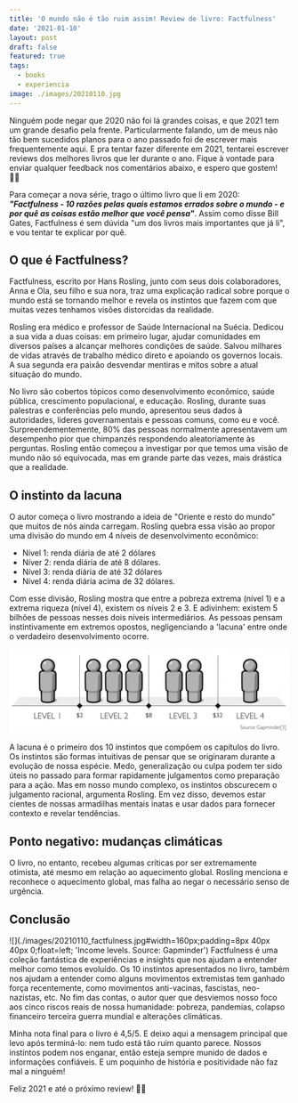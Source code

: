 ```yaml
---
title: 'O mundo não é tão ruim assim! Review de livro: Factfulness'
date: '2021-01-10'
layout: post
draft: false
featured: true
tags:
  - books
  - experiencia
image: ./images/20210110.jpg
---
```


Ninguém pode negar que 2020 não foi lá grandes coisas, e que 2021 tem um grande desafio pela frente. Particularmente falando, um de meus não tão bem sucedidos planos para o ano passado foi de escrever mais frequentemente aqui. E pra tentar fazer diferente em 2021, tentarei escrever reviews dos melhores livros que ler durante o ano. Fique à vontade para enviar qualquer feedback nos comentários abaixo, e espero que gostem! 🙌🏽

Para começar a nova série, trago o último livro que li em 2020: **_"Factfulness - 10 razões pelas quais estamos errados sobre o mundo - e por quê as coisas estão melhor que você pensa"_**. Assim como disse Bill Gates, Factfulness é sem dúvida "um dos livros mais importantes que já li", e vou tentar te explicar por quê.

## O que é Factfulness?

Factfulness, escrito por Hans Rosling, junto com seus dois colaboradores, Anna e Ola, seu filho e sua nora, traz uma explicação radical sobre porque o mundo está se tornando melhor e revela os instintos que fazem com que muitas vezes tenhamos visões distorcidas da realidade.

Rosling era médico e professor de Saúde Internacional na Suécia. Dedicou a sua vida a duas coisas: em primeiro lugar, ajudar comunidades em diversos países a alcançar melhores condições de saúde. Salvou milhares de vidas através de trabalho médico direto e apoiando os governos locais. A sua segunda era paixão desvendar mentiras e mitos sobre a atual situação do mundo.

No livro são cobertos tópicos como desenvolvimento econômico, saúde pública, crescimento populacional, e educação. Rosling, durante suas palestras e conferências pelo mundo, apresentou seus dados à autoridades, lideres governamentais e pessoas comuns, como eu e você. Surpreendementemente, 80% das pessoas normalmente apresentavem um desempenho pior que chimpanzés respondendo aleatoriamente às perguntas. Rosling então começou a investigar por que temos uma visão de mundo não só equivocada, mas em grande parte das vezes, mais drástica que a realidade.

## O instinto da lacuna

O autor começa o livro mostrando a ideia de "Oriente e resto do mundo" que muitos de nós ainda carregam. Rosling quebra essa visão ao propor uma divisão do mundo em 4 níveis de desenvolvimento econômico:

- Nível 1: renda diária de até 2 dólares
- Níver 2: renda diária de até 8 dólares.
- Nível 3: renda diária de até 32 dólares
- Nível 4: renda diária acima de 32 dólares.

Com esse divisão, Rosling mostra que entre a pobreza extrema (nível 1) e a extrema riqueza (nível 4), existem os níveis 2 e 3. E adivinhem: existem 5 bilhões de pessoas nesses dois níveis intermediários. As pessoas pensam instintivamente em extremos opostos, negligenciando a 'lacuna' entre onde o verdadeiro desenvolvimento ocorre.

![Income per person in dollars per day adjusted for price differences](./images/20210110_income_levels.png 'Income levels. Source: Gapminder')

A lacuna é o primeiro dos 10 instintos que compõem os capítulos do livro. Os instintos são formas intuitivas de pensar que se originaram durante a evolução de nossa espécie. Medo, generalização ou culpa podem ter sido úteis no passado para formar rapidamente julgamentos como preparação para a ação. Mas em nosso mundo complexo, os instintos obscurecem o julgamento racional, argumenta Rosling. Em vez disso, devemos estar cientes de nossas armadilhas mentais inatas e usar dados para fornecer contexto e revelar tendências.

## Ponto negativo: mudanças climáticas

O livro, no entanto, recebeu algumas críticas por ser extremamente otimista, até mesmo em relação ao aquecimento global. Rosling menciona e reconhece o aquecimento global, mas falha ao negar o necessário senso de urgência.

## Conclusão

![](./images/20210110_factfulness.jpg#width=160px;padding=8px 40px 40px 0;float=left; 'Income levels. Source: Gapminder')
Factfulness é uma coleção fantástica de experiências e insights que nos ajudam a entender melhor como temos evoluído. Os 10 instintos apresentados no livro, também nos ajudam a entender como alguns movimentos extremistas tem ganhado força recentemente, como movimentos anti-vacinas, fascistas, neo-nazistas, etc. No fim das contas, o autor quer que desviemos nosso foco aos cinco riscos reais de nossa humanidade: pobreza, pandemias, colapso financeiro terceira guerra mundial e alterações climáticas.

Minha nota final para o livro é 4,5/5. E deixo aqui a mensagem principal que levo após terminá-lo: nem tudo está tão ruim quanto parece. Nossos instintos podem nos enganar, então esteja sempre munido de dados e informações confiáveis. E um poquinho de história e positividade não faz mal a ninguém!

Feliz 2021 e até o próximo review! 👋🏽

